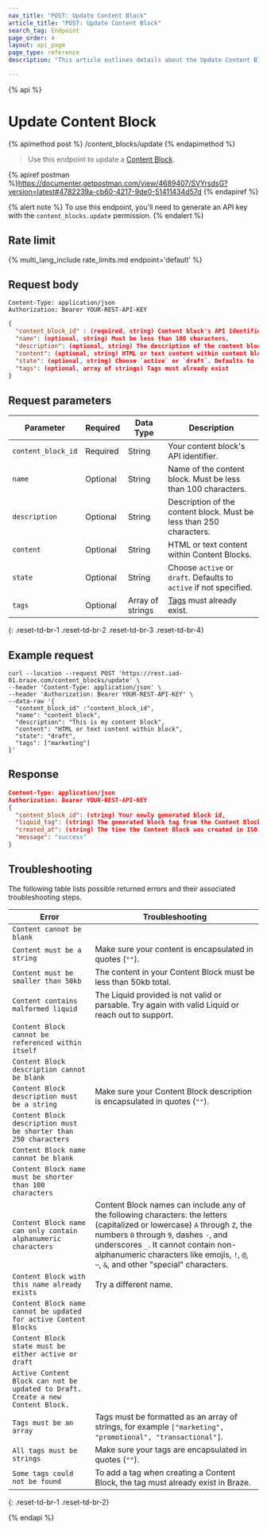 ```yaml
---
nav_title: "POST: Update Content Block"
article_title: "POST: Update Content Block"
search_tag: Endpoint
page_order: 4
layout: api_page
page_type: reference
description: "This article outlines details about the Update Content Blocks Braze endpoint."

---
```

{% api %}
# Update Content Block
{% apimethod post %}
/content_blocks/update
{% endapimethod %}

> Use this endpoint to update a [Content Block]({{site.baseurl}}/user_guide/engagement_tools/templates_and_media/content_blocks/).

{% apiref postman %}https://documenter.getpostman.com/view/4689407/SVYrsdsG?version=latest#4782239a-cb60-4217-9de0-51411434d57d {% endapiref %}

{% alert note %}
To use this endpoint, you'll need to generate an API key with the `content_blocks.update` permission.
{% endalert %}

## Rate limit

{% multi_lang_include rate_limits.md endpoint='default' %}

## Request body

```
Content-Type: application/json
Authorization: Bearer YOUR-REST-API-KEY
```

```json
{
  "content_block_id" : (required, string) Content block's API identifier.
  "name": (optional, string) Must be less than 100 characters,
  "description": (optional, string) The description of the content block. Must be less than 250 character,
  "content": (optional, string) HTML or text content within content block,
  "state": (optional, string) Choose `active` or `draft`. Defaults to `active` if not specified,
  "tags": (optional, array of strings) Tags must already exist
}
```

## Request parameters

| Parameter | Required | Data Type | Description |
|---|---|---|---|
| `content_block_id`|	Required |	String | Your content block's API identifier.|
| `name` | Optional | String | Name of the content block. Must be less than 100 characters. |
| `description` | Optional | String | Description of the content block. Must be less than 250 characters. |
| `content` | Optional | String | HTML or text content within Content Blocks. |
| `state` | Optional | String | Choose `active` or `draft`. Defaults to `active` if not specified. |
| `tags` | Optional | Array of strings | [Tags]({{site.baseurl}}/user_guide/administrative/app_settings/manage_app_group/tags/) must already exist. |
{: .reset-td-br-1 .reset-td-br-2 .reset-td-br-3  .reset-td-br-4}

## Example request
```
curl --location --request POST 'https://rest.iad-01.braze.com/content_blocks/update' \
--header 'Content-Type: application/json' \
--header 'Authorization: Bearer YOUR-REST-API-KEY' \
--data-raw '{
  "content_block_id" :"content_block_id", 
  "name": "content_block",
  "description": "This is my content block",
  "content": "HTML or text content within block",
  "state": "draft",
  "tags": ["marketing"]
}'
```

## Response

```json
Content-Type: application/json
Authorization: Bearer YOUR-REST-API-KEY
{
  "content_block_id": (string) Your newly generated block id,
  "liquid_tag": (string) The generated block tag from the Content Block name,
  "created_at": (string) The time the Content Block was created in ISO 8601,
  "message": "success"
}
```

## Troubleshooting

The following table lists possible returned errors and their associated troubleshooting steps.

| Error | Troubleshooting |
| --- | --- |
| `Content cannot be blank` |
| `Content must be a string` | Make sure your content is encapsulated in quotes (`""`). |
| `Content must be smaller than 50kb` | The content in your Content Block must be less than 50kb total. |
| `Content contains malformed liquid` | The Liquid provided is not valid or parsable. Try again with valid Liquid or reach out to support. |
| `Content Block cannot be referenced within itself` |
| `Content Block description cannot be blank` |
| `Content Block description must be a string` | Make sure your Content Block description is encapsulated in quotes (`""`). |
| `Content Block description must be shorter than 250 characters` |
| `Content Block name cannot be blank` |
| `Content Block name must be shorter than 100 characters` |
| `Content Block name can only contain alphanumeric characters` | Content Block names can include any of the following characters: the letters (capitalized or lowercase) `A` through `Z`, the numbers `0` through `9`, dashes `-`, and underscores `_`. It cannot contain non-alphanumeric characters like emojis, `!`, `@`, `~`, `&`, and other "special" characters. |
| `Content Block with this name already exists` | Try a different name. |
| `Content Block name cannot be updated for active Content Blocks` |
| `Content Block state must be either active or draft` |
| `Active Content Block can not be updated to Draft. Create a new Content Block.` |
| `Tags must be an array` | Tags must be formatted as an array of strings, for example `["marketing", "promotional", "transactional"]`. |
| `All tags must be strings` | Make sure your tags are encapsulated in quotes (`""`). |
| `Some tags could not be found` | To add a tag when creating a Content Block, the tag must already exist in Braze. |
{: .reset-td-br-1 .reset-td-br-2}


{% endapi %}
